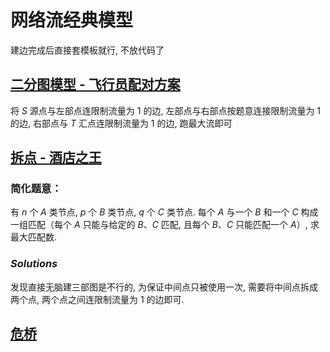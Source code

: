 # 网络流经典模型

建边完成后直接套模板就行, 不放代码了

## [二分图模型 - 飞行员配对方案](https://www.luogu.com.cn/problem/P2756)

将 $S$ 源点与左部点连限制流量为 $1$ 的边, 左部点与右部点按题意连接限制流量为 $1$ 的边, 右部点与 $T$ 汇点连限制流量为 $1$ 的边, 跑最大流即可

## [拆点 - 酒店之王](https://www.luogu.com.cn/problem/P1402)

### 简化题意：

有 $n$ 个 $A$ 类节点, $p$ 个 $B$ 类节点, $q$ 个 $C$ 类节点. 每个 $A$ 与一个 $B$ 和一个 $C$ 构成一组匹配（每个 $A$ 只能与给定的 $B$、$C$ 匹配, 且每个 $B$、$C$ 只能匹配一个 $A$）, 求最大匹配数. 

### $Solutions$

发现直接无脑建三部图是不行的, 为保证中间点只被使用一次, 需要将中间点拆成两个点, 两个点之间连限制流量为 $1$ 的边即可. 

## [危桥](https://www.luogu.com.cn/problem/P3163)

